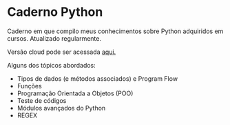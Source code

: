 # Caderno Python
Caderno em que compilo meus conhecimentos sobre Python adquiridos em cursos. Atualizado regularmente.

Versão cloud pode ser acessada [aqui.](https://1drv.ms/w/s!AhTFc97VQheykZw-n_RadMRQCHGlKw?e=k8ohR9)

Alguns dos tópicos abordados:
* Tipos de dados (e métodos associados) e Program Flow
* Funções
* Programação Orientada a Objetos (POO)
* Teste de códigos
* Módulos avançados do Python
* REGEX
